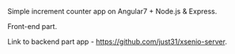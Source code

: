 Simple increment counter app on Angular7 + Node.js & Express.

Front-end part.

Link to backend part app - https://github.com/just31/xsenio-server.

